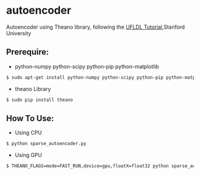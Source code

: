 # autoencoder
Autoencoder using Theano library, following the [UFLDL Tutorial](http://ufldl.stanford.edu/wiki/index.php/Exercise:Sparse_Autoencoder),Stanford University

## Prerequire:
  - python-numpy python-scipy python-pip python-matplotlib
  
  ```sh
  $ sudo apt-get install python-numpy python-scipy python-pip python-matplotlib
  ```
  - theano Library
  
  ```sh
  $ sudo pip install theano
  ```

## How To Use:
  - Using CPU 
  
  ```sh
  $ python sparse_autoencoder.py
  ```
  - Using GPU
  
  ```sh
  $ THEANO_FLAGS=mode=FAST_RUN,device=gpu,floatX=float32 python sparse_autoencoder.py
  ```
